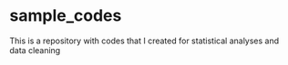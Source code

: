 # sample_codes
This is a repository with codes that I created for statistical analyses and data cleaning
